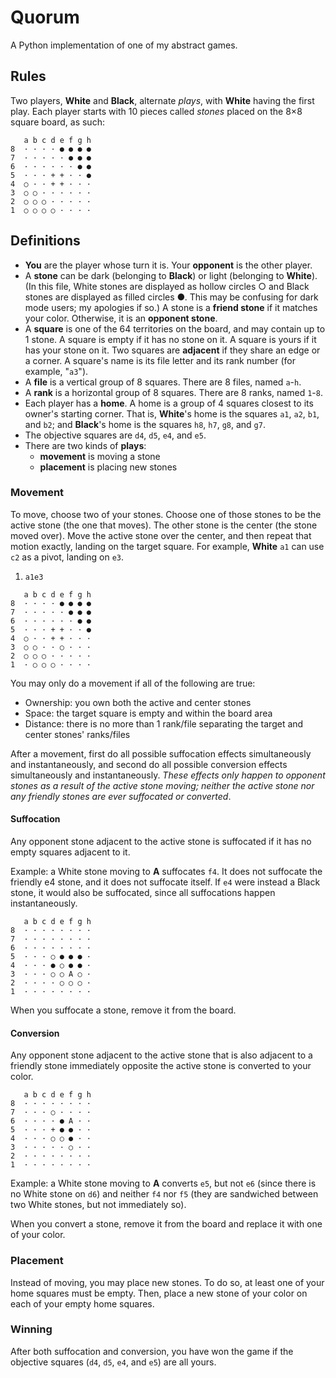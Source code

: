 # Quorum

A Python implementation of one of my abstract games.

## Rules

Two players, **White** and **Black**, alternate _plays_, with **White** having the first play. Each player starts with 10 pieces called _stones_ placed on the 8×8 square board, as such:

```
   a b c d e f g h
8  · · · · ● ● ● ●
7  · · · · · ● ● ●
6  · · · · · · ● ●
5  · · · + + · · ●
4  ○ · · + + · · ·
3  ○ ○ · · · · · ·
2  ○ ○ ○ · · · · ·
1  ○ ○ ○ ○ · · · ·
```

## Definitions

- **You** are the player whose turn it is. Your **opponent** is the other player.
- A **stone** can be dark (belonging to **Black**) or light (belonging to **White**). (In this file, White stones are displayed as hollow circles ○ and Black stones are displayed as filled circles ●. This may be confusing for dark mode users; my apologies if so.) A stone is a **friend stone** if it matches your color. Otherwise, it is an **opponent stone**. 
- A **square** is one of the 64 territories on the board, and may contain up to 1 stone. A square is empty if it has no stone on it. A square is yours if it has your stone on it. Two squares are **adjacent** if they share an edge or a corner. A square's name is its file letter and its rank number (for example, "`a3`").
- A **file** is a vertical group of 8 squares. There are 8 files, named `a`-`h`.
- A **rank** is a horizontal group of 8 squares. There are 8 ranks, named `1`-`8`.
- Each player has a **home**. A home is a group of 4 squares closest to its owner's starting corner. That is, **White**'s home is the squares `a1`, `a2`, `b1`, and `b2`; and **Black**'s home is the squares `h8`, `h7`, `g8`, and `g7`.
- The objective squares are `d4`, `d5`, `e4`, and `e5`.
- There are two kinds of **plays**:
    - **movement** is moving a stone
    - **placement** is placing new stones

### Movement

To move, choose two of your stones. Choose one of those stones to be the active stone (the one that moves). The other stone is the center (the stone moved over). Move the active stone over the center, and then repeat that motion exactly, landing on the target square. For example, **White** `a1` can use `c2` as a pivot, landing on `e3`.

1. `a1e3`

```
   a b c d e f g h
8  · · · · ● ● ● ●
7  · · · · · ● ● ●
6  · · · · · · ● ●
5  · · · + + · · ●
4  ○ · · + + · · ·
3  ○ ○ · · ○ · · ·
2  ○ ○ ○ · · · · ·
1  · ○ ○ ○ · · · ·
```

You may only do a movement if all of the following are true:
- Ownership: you own both the active and center stones
- Space: the target square is empty and within the board area
- Distance: there is no more than 1 rank/file separating the target and center stones' ranks/files

After a movement, first do all possible suffocation effects simultaneously and instantaneously, and second do all possible conversion effects simultaneously and instantaneously. *These effects only happen to opponent stones as a result of the active stone moving; neither the active stone nor any friendly stones are ever suffocated or converted*.

#### Suffocation

Any opponent stone adjacent to the active stone is suffocated if it has no empty squares adjacent to it.

Example: a White stone moving to **A** suffocates `f4`. It does not suffocate the friendly e4 stone, and it does not suffocate itself. If `e4` were instead a Black stone, it would also be suffocated, since all suffocations happen instantaneously.

```
   a b c d e f g h
8  · · · · · · · ·
7  · · · · · · · ·
6  · · · · · · · ·
5  · · · ○ ● ● ● ·
4  · · · ● ○ ● ● ·
3  · · · ○ ○ A ○ ·
2  · · · · ○ ○ ○ ·
1  · · · · · · · ·
```

When you suffocate a stone, remove it from the board.

#### Conversion

Any opponent stone adjacent to the active stone that is also adjacent to a friendly stone immediately opposite the active stone is converted to your color.


```
   a b c d e f g h
8  · · · · · · · ·
7  · · · ○ · · · ·
6  · · · · ● A · ·
5  · · · + ● ● · ·
4  · · · ○ ○ ● · ·
3  · · · · · ○ · ·
2  · · · · · · · ·
1  · · · · · · · ·
```

Example: a White stone moving to **A** converts `e5`, but not `e6` (since there is no White stone on `d6`) and neither `f4` nor `f5` (they are sandwiched between two White stones, but not immediately so).

When you convert a stone, remove it from the board and replace it with one of your color.


### Placement

Instead of moving, you may place new stones. To do so, at least one of your home squares must be empty. Then, place a new stone of your color on each of your empty home squares.

### Winning

After both suffocation and conversion, you have won the game if the objective squares (`d4`, `d5`, `e4`, and `e5`) are all yours.